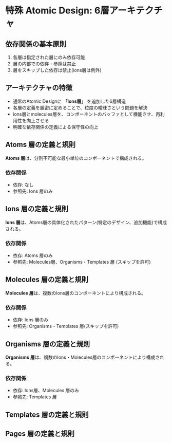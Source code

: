 # 特殊 Atomic Design: 6層アーキテクチャ

## 依存関係の基本原則

1. 各層は指定された層にのみ依存可能
2. 層の内部での依存・参照は禁止
3. 層をスキップした依存は禁止(ions層は例外)

## アーキテクチャの特徴

- 通常のAtomic Designに **「Ions層」** を追加した6層構造
- 各層の定義を厳密に定めることで、粒度の曖昧さという問題を解決
- ions層とmolecules層を、コンポーネントのバッファとして機能させ、再利用性を向上させる
- 明確な依存関係の定義による保守性の向上

## Atoms 層の定義と規則

**Atoms 層**は、分割不可能な最小単位のコンポーネントで構成される。

### 依存関係
- 依存: なし
- 参照先: Ions 層のみ

## Ions 層の定義と規則

**Ions 層**は、Atoms層の具体化されたパターン(特定のデザイン、追加機能)で構成される。

### 依存関係
- 依存: Atoms 層のみ
- 参照先: Molecules層、Organisms・Templates 層 (スキップを許可)

## Molecules 層の定義と規則

**Molecules 層**は、複数のIons層のコンポーネントにより構成される。

### 依存関係
- 依存: Ions 層のみ
- 参照先: Organisms・Templates 層(スキップを許可)

## Organisms 層の定義と規則

**Organisms 層**は、複数のIons・Molecules層のコンポーネントにより構成される。

### 依存関係
- 依存: Ions層、Molecules 層のみ
- 参照先: Templates 層

## Templates 層の定義と規則

## Pages 層の定義と規則
